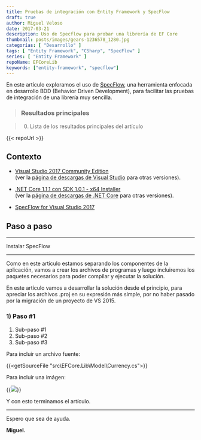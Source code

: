 ```yaml
---
title: Pruebas de integración con Entity Framework y SpecFlow
draft: true
author: Miguel Veloso
date: 2017-03-21
description: Uso de Specflow para probar una librería de EF Core
thumbnail: posts/images/gears-1236578_1280.jpg
categorías: [ "Desarrollo" ]
tags: [ "Entity Framework", "CSharp", "SpecFlow" ]
series: [ "Entity Framework" ]
repoName: EFCoreLib
keywords: ["entity-framework", "specflow"]
---
```


En este artículo exploramos el uso de [SpecFlow](http://specflow.org/), una herramienta enfocada en desarrollo BDD (Behavior Driven Development), para facilitar las pruebas de integración de una librería muy sencilla.

> ### <i style="font-size: larger" class="fa fa-info-circle" aria-hidden="true"></i> Resultados principales

> 0. Lista de los resultados principales del artículo

{{< repoUrl >}}

## Contexto

* [Visual Studio 2017 Community Edition](https://www.visualstudio.com/es/thank-you-downloading-visual-studio/?sku=Community&rel=15)  
(ver la [página de descargas de Visual Studio](https://www.visualstudio.com/es/downloads/) para otras versiones).

* [.NET Core 1.1.1 con SDK 1.0.1 - x64 Installer](https://go.microsoft.com/fwlink/?linkid=843448)  
(ver la [página de descargas de .NET Core](https://github.com/dotnet/core/blob/master/release-notes/download-archive.md) para otras versiones).

* [SpecFlow for Visual Studio 2017](https://marketplace.visualstudio.com/items?itemName=TechTalkSpecFlowTeam.SpecFlowforVisualStudio2017)

## Paso a paso

---

Instalar SpecFlow



---

Como en este artículo estamos separando los componentes de la aplicación, vamos a crear los archivos de programas y luego incluiremos los paquetes necesarios para poder compilar y ejecutar la solución.

En este artículo vamos a desarrollar la solución desde el principio, para apreciar los archivos .proj en su expresión más simple, por no haber pasado por la migración de un proyecto de VS 2015.

### 1) Paso #1

1. Sub-paso #1
2. Sub-paso #2
3. Sub-paso #3

Para incluir un archivo fuente:

{{<getSourceFile "src\EFCore.Lib\Model\Currency.cs">}}

Para incluir una imágen:

{{<image src="/posts/images/cmd_2017-03-18_21-23-38.png">}}

Y con esto terminamos el artículo.

---

Espero que sea de ayuda.

**Miguel.**

